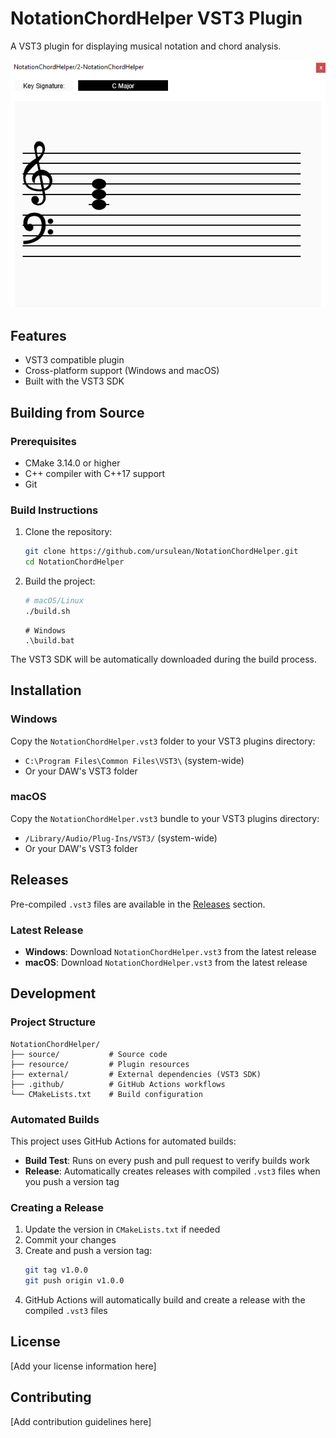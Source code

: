 # NotationChordHelper VST3 Plugin

A VST3 plugin for displaying musical notation and chord analysis.

![image](resource/example.png)

## Features

- VST3 compatible plugin
- Cross-platform support (Windows and macOS)
- Built with the VST3 SDK

## Building from Source

### Prerequisites

- CMake 3.14.0 or higher
- C++ compiler with C++17 support
- Git

### Build Instructions

1. Clone the repository:
   ```bash
   git clone https://github.com/ursulean/NotationChordHelper.git
   cd NotationChordHelper
   ```

2. Build the project:
   ```bash
   # macOS/Linux
   ./build.sh
   ```

   ```
   # Windows
   .\build.bat
   ```

The VST3 SDK will be automatically downloaded during the build process.

## Installation

### Windows
Copy the `NotationChordHelper.vst3` folder to your VST3 plugins directory:
- `C:\Program Files\Common Files\VST3\` (system-wide)
- Or your DAW's VST3 folder

### macOS
Copy the `NotationChordHelper.vst3` bundle to your VST3 plugins directory:
- `/Library/Audio/Plug-Ins/VST3/` (system-wide)
- Or your DAW's VST3 folder

## Releases

Pre-compiled `.vst3` files are available in the [Releases](https://github.com/ursulean/NotationChordHelper/releases) section.

### Latest Release
- **Windows**: Download `NotationChordHelper.vst3` from the latest release
- **macOS**: Download `NotationChordHelper.vst3` from the latest release

## Development

### Project Structure
```
NotationChordHelper/
├── source/           # Source code
├── resource/         # Plugin resources
├── external/         # External dependencies (VST3 SDK)
├── .github/          # GitHub Actions workflows
└── CMakeLists.txt    # Build configuration
```

### Automated Builds

This project uses GitHub Actions for automated builds:
- **Build Test**: Runs on every push and pull request to verify builds work
- **Release**: Automatically creates releases with compiled `.vst3` files when you push a version tag

### Creating a Release

1. Update the version in `CMakeLists.txt` if needed
2. Commit your changes
3. Create and push a version tag:
   ```bash
   git tag v1.0.0
   git push origin v1.0.0
   ```
4. GitHub Actions will automatically build and create a release with the compiled `.vst3` files

## License

[Add your license information here]

## Contributing

[Add contribution guidelines here]
